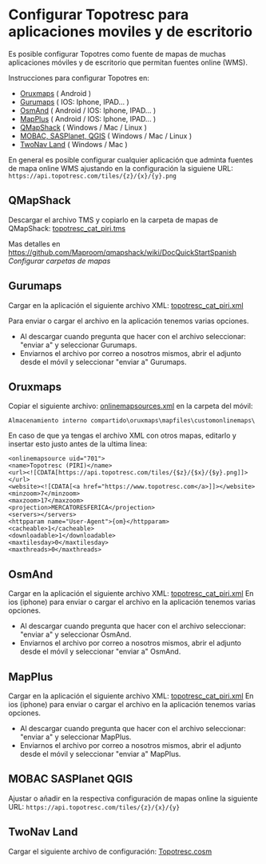 # Configurar Topotresc para aplicaciones moviles y de escritorio

Es posible configurar Topotres como fuente de mapas de muchas aplicaciones móviles y de escritorio que permitan fuentes online (WMS).

Instrucciones para configurar Topotres en:

- [Oruxmaps](#Oruxmaps) ( Android )
- [Gurumaps](#Gurumaps) ( IOS: Iphone, IPAD... )
- [OsmAnd](#OsmAnd) ( Android / IOS: Iphone, IPAD... )
- [MapPlus](#MapPlus) ( Android / IOS: Iphone, IPAD... )
- [QMapShack](#QMapShack)  ( Windows / Mac / Linux )
- [MOBAC, SASPlanet, QGIS](#MOBAC-SASPlanet-QGIS) ( Windows / Mac / Linux )
- [TwoNav Land](#TwoNav-Land) ( Windows / Mac )

En general es posible configurar cualquier aplicación que adminta fuentes de mapa online WMS ajustando en la configuración la siguiene URL: ```https://api.topotresc.com/tiles/{z}/{x}/{y}.png```

## QMapShack
Descargar el archivo TMS y copiarlo en la carpeta de mapas de QMapShack: [topotresc_cat_piri.tms](topotresc_cat_piri.tms)

Mas detalles en https://github.com/Maproom/qmapshack/wiki/DocQuickStartSpanish  *Configurar carpetas de mapas*


## Gurumaps
Cargar en la aplicación el siguiente archivo XML: [topotresc_cat_piri.xml](topotresc_cat_piri.xml)

Para enviar o cargar el archivo en la aplicación tenemos varias opciones.
- Al descargar cuando pregunta que hacer con el archivo seleccionar: "enviar a" y seleccionar Gurumaps.
- Enviarnos el archivo por correo a nosotros mismos, abrir el adjunto desde el móvil y seleccionar "enviar a" Gurumaps.

## Oruxmaps
Copiar el siguiente archivo: [onlinemapsources.xml](onlinemapsources.xml) en la carpeta del móvil:

```Almacenamiento interno compartido\oruxmaps\mapfiles\customonlinemaps\```

En caso de que ya tengas el archivo XML con otros mapas, editarlo y insertar esto justo antes de la ultima linea:
```
<onlinemapsource uid="701">
<name>Topotresc (PIRI)</name>
<url><![CDATA[https://api.topotresc.com/tiles/{$z}/{$x}/{$y}.png]]></url>
<website><![CDATA[<a href="https://www.topotresc.com</a>]]></website>
<minzoom>7</minzoom>
<maxzoom>17</maxzoom>
<projection>MERCATORESFERICA</projection>
<servers></servers>
<httpparam name="User-Agent">{om}</httpparam>
<cacheable>1</cacheable>
<downloadable>1</downloadable>
<maxtilesday>0</maxtilesday>
<maxthreads>0</maxthreads>
```

## OsmAnd
Cargar en la aplicación el siguiente archivo XML: [topotresc_cat_piri.xml](topotresc_cat_piri.xml)
En ios (iphone) para enviar o cargar el archivo en la aplicación tenemos varias opciones.
- Al descargar cuando pregunta que hacer con el archivo seleccionar: "enviar a" y seleccionar OsmAnd.
- Enviarnos el archivo por correo a nosotros mismos, abrir el adjunto desde el móvil y seleccionar "enviar a" OsmAnd.

## MapPlus
Cargar en la aplicación el siguiente archivo XML: [topotresc_cat_piri.xml](topotresc_cat_piri.xml)
En ios (iphone) para enviar o cargar el archivo en la aplicación tenemos varias opciones.
- Al descargar cuando pregunta que hacer con el archivo seleccionar: "enviar a" y seleccionar MapPlus.
- Enviarnos el archivo por correo a nosotros mismos, abrir el adjunto desde el móvil y seleccionar "enviar a" MapPlus.


## MOBAC SASPlanet QGIS
Ajustar o añadir en la respectiva configuración de mapas online la siguiente URL: ```https://api.topotresc.com/tiles/{z}/{x}/{y}```

## TwoNav Land
Cargar el siguiente archivo de configuración: [Topotresc.cosm](Topotresc.cosm) 
